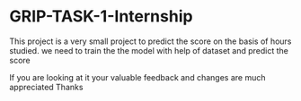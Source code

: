 # GRIP-TASK-1-Internship

This project is a very small project to predict the score on the basis of hours studied.
we need to train the the model with help of dataset and predict the score 

If you are looking at it your valuable feedback and changes are much appreciated 
Thanks
